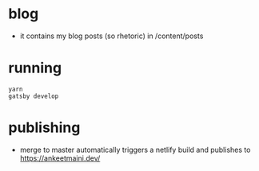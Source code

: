 # blog

- it contains my blog posts (so rhetoric) in /content/posts

# running

```
yarn
gatsby develop
```

# publishing

- merge to master automatically triggers a netlify build and publishes to https://ankeetmaini.dev/
